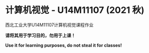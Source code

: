 # 计算机视觉 - U14M11107 (2021 秋)

西北工业大学U14M11107计算机视觉课程作业

**请将其用于学习目的，勿用于上课！**

**Use it for learning purposes, do not steal it for classes!**
